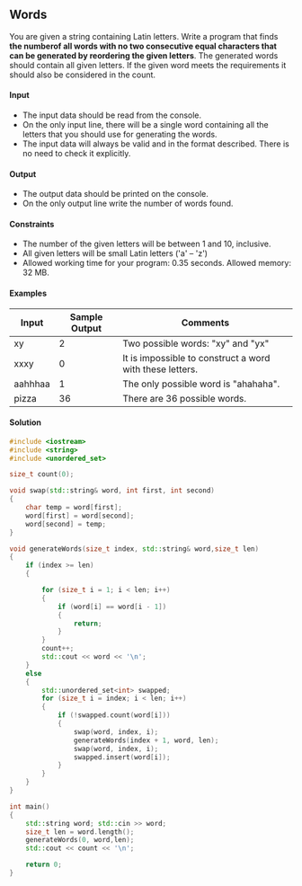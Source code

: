 ## Words
You are given a string containing Latin letters. Write a program that finds **the numberof all words with no two  consecutive equal characters that can be generated by reordering the given letters**. The generated words should contain all given letters. If the given word meets the requirements it should also be considered in the count.
#### Input
-	The input data should be read from the console.
-	On the only input line, there will be a single word containing all the letters that you should use for generating the words.
-	The input data will always be valid and in the format described. There is no need to check it explicitly.
#### Output
-	The output data should be printed on the console.
-	On the only output line write the number of words found.
#### Constraints
-	The number of the given letters will be between 1 and 10, inclusive.
-	All given letters will be small Latin letters ('a' – 'z')
-	Allowed working time for your program: 0.35 seconds. Allowed memory: 32 MB.
#### Examples
Input|	Sample Output|	Comments
-|-|-
xy|	2|	Two possible words: "xy" and "yx"
xxxy|	0|	It is impossible to construct a word with these letters.
aahhhaa|	1|	The only possible word is "ahahaha".
pizza|	36|	There are 36 possible words.

#### Solution
```cpp
#include <iostream>
#include <string>
#include <unordered_set>

size_t count(0);

void swap(std::string& word, int first, int second)
{
	char temp = word[first];
	word[first] = word[second];
	word[second] = temp;
}

void generateWords(size_t index, std::string& word,size_t len)
{
	if (index >= len)
	{

		for (size_t i = 1; i < len; i++)
		{
			if (word[i] == word[i - 1])
			{
				return;
			}
		}
		count++;
		std::cout << word << '\n';
	}
	else
	{
		std::unordered_set<int> swapped;
		for (size_t i = index; i < len; i++)
		{
			if (!swapped.count(word[i]))
			{
				swap(word, index, i);
				generateWords(index + 1, word, len);
				swap(word, index, i);
				swapped.insert(word[i]);
			}
		}
	}
}

int main()
{
	std::string word; std::cin >> word;
	size_t len = word.length();
	generateWords(0, word,len);
	std::cout << count << '\n';

	return 0;
}
```
